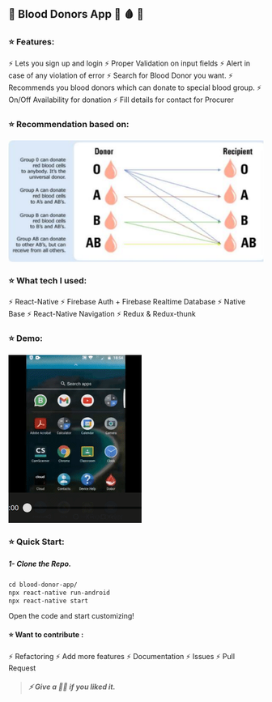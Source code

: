 ## 🌺 Blood Donors App 💉 🩸 🧬

### ⭐️ Features:

⚡️ Lets you sign up and login
⚡️ Proper Validation on input fields
⚡️ Alert in case of any violation of error
⚡️ Search for Blood Donor you want.
⚡️ Recommends you blood donors which can donate to special blood group.
⚡️ On/Off Availability for donation
⚡️ Fill details for contact for Procurer

### ⭐️ Recommendation based on:

![Blood Group Donation Image](./blood.png)


### ⭐️ What tech I used:

⚡️ React-Native
⚡️ Firebase Auth + Firebase Realtime Database
⚡️ Native Base
⚡️ React-Native Navigation
⚡️ Redux & Redux-thunk

### ⭐️ Demo:

![App Demo](./dobor.gif)


### ⭐️ Quick Start:

##### 1- Clone the Repo.

```
cd blood-donor-app/
npx react-native run-android
npx react-native start
```

Open the code and start customizing!

####  ⭐️ Want to contribute :
⚡️ Refactoring
⚡️ Add more features
⚡️ Documentation
⚡️ Issues
⚡️ Pull Request

> ##### ⚡️ Give a 🌟🌟 if you liked it.
